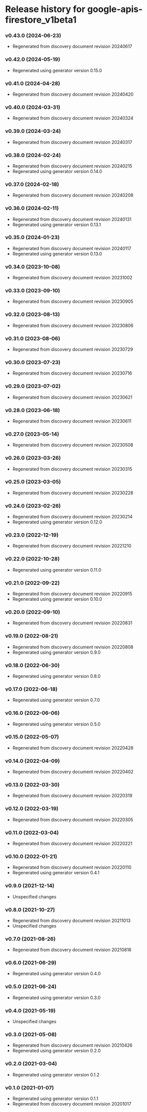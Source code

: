 # Release history for google-apis-firestore_v1beta1

### v0.43.0 (2024-06-23)

* Regenerated from discovery document revision 20240617

### v0.42.0 (2024-05-19)

* Regenerated using generator version 0.15.0

### v0.41.0 (2024-04-28)

* Regenerated from discovery document revision 20240420

### v0.40.0 (2024-03-31)

* Regenerated from discovery document revision 20240324

### v0.39.0 (2024-03-24)

* Regenerated from discovery document revision 20240317

### v0.38.0 (2024-02-24)

* Regenerated from discovery document revision 20240215
* Regenerated using generator version 0.14.0

### v0.37.0 (2024-02-18)

* Regenerated from discovery document revision 20240208

### v0.36.0 (2024-02-11)

* Regenerated from discovery document revision 20240131
* Regenerated using generator version 0.13.1

### v0.35.0 (2024-01-23)

* Regenerated from discovery document revision 20240117
* Regenerated using generator version 0.13.0

### v0.34.0 (2023-10-08)

* Regenerated from discovery document revision 20231002

### v0.33.0 (2023-09-10)

* Regenerated from discovery document revision 20230905

### v0.32.0 (2023-08-13)

* Regenerated from discovery document revision 20230806

### v0.31.0 (2023-08-06)

* Regenerated from discovery document revision 20230729

### v0.30.0 (2023-07-23)

* Regenerated from discovery document revision 20230716

### v0.29.0 (2023-07-02)

* Regenerated from discovery document revision 20230621

### v0.28.0 (2023-06-18)

* Regenerated from discovery document revision 20230611

### v0.27.0 (2023-05-14)

* Regenerated from discovery document revision 20230508

### v0.26.0 (2023-03-26)

* Regenerated from discovery document revision 20230315

### v0.25.0 (2023-03-05)

* Regenerated from discovery document revision 20230228

### v0.24.0 (2023-02-26)

* Regenerated from discovery document revision 20230214
* Regenerated using generator version 0.12.0

### v0.23.0 (2022-12-19)

* Regenerated from discovery document revision 20221210

### v0.22.0 (2022-10-28)

* Regenerated using generator version 0.11.0

### v0.21.0 (2022-09-22)

* Regenerated from discovery document revision 20220915
* Regenerated using generator version 0.10.0

### v0.20.0 (2022-09-10)

* Regenerated from discovery document revision 20220831

### v0.19.0 (2022-08-21)

* Regenerated from discovery document revision 20220808
* Regenerated using generator version 0.9.0

### v0.18.0 (2022-06-30)

* Regenerated using generator version 0.8.0

### v0.17.0 (2022-06-18)

* Regenerated using generator version 0.7.0

### v0.16.0 (2022-06-06)

* Regenerated using generator version 0.5.0

### v0.15.0 (2022-05-07)

* Regenerated from discovery document revision 20220428

### v0.14.0 (2022-04-09)

* Regenerated from discovery document revision 20220402

### v0.13.0 (2022-03-30)

* Regenerated from discovery document revision 20220319

### v0.12.0 (2022-03-19)

* Regenerated from discovery document revision 20220305

### v0.11.0 (2022-03-04)

* Regenerated from discovery document revision 20220221

### v0.10.0 (2022-01-21)

* Regenerated from discovery document revision 20220110
* Regenerated using generator version 0.4.1

### v0.9.0 (2021-12-14)

* Unspecified changes

### v0.8.0 (2021-10-27)

* Regenerated from discovery document revision 20211013
* Unspecified changes

### v0.7.0 (2021-08-26)

* Regenerated from discovery document revision 20210816

### v0.6.0 (2021-06-29)

* Regenerated using generator version 0.4.0

### v0.5.0 (2021-06-24)

* Regenerated using generator version 0.3.0

### v0.4.0 (2021-05-19)

* Unspecified changes

### v0.3.0 (2021-05-08)

* Regenerated from discovery document revision 20210426
* Regenerated using generator version 0.2.0

### v0.2.0 (2021-03-04)

* Regenerated using generator version 0.1.2

### v0.1.0 (2021-01-07)

* Regenerated using generator version 0.1.1
* Regenerated from discovery document revision 20201017

